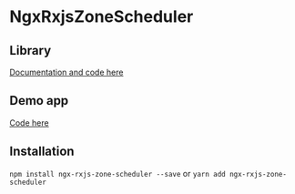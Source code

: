 # NgxRxjsZoneScheduler

## Library

[Documentation and code here](https://github.com/ftischler/ngx-rxjs-zone-scheduler/blob/main/libs/ngx-rxjs-zone-scheduler)

## Demo app
[Code here](https://github.com/ftischler/ngx-rxjs-zone-scheduler/blob/main/apps/demo-app)

## Installation
``npm install ngx-rxjs-zone-scheduler --save`` or
``yarn add ngx-rxjs-zone-scheduler``
